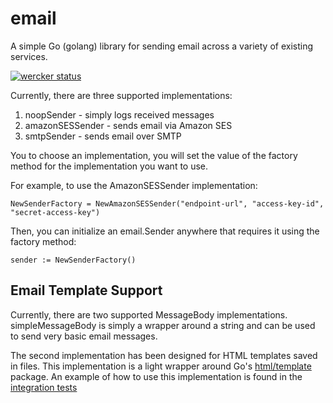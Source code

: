 # email
A simple Go (golang) library for sending email across a variety of existing services.

[![wercker status](https://app.wercker.com/status/dda3c4501ded6999dd0a784fddfd3041/m "wercker status")](https://app.wercker.com/project/bykey/dda3c4501ded6999dd0a784fddfd3041)

Currently, there are three supported implementations:

1. noopSender - simply logs received messages
1. amazonSESSender - sends email via Amazon SES
1. smtpSender - sends email over SMTP

You to choose an implementation, you will set the value of the factory method for the implementation you want to use.

For example, to use the AmazonSESSender implementation:

`NewSenderFactory = NewAmazonSESSender("endpoint-url", "access-key-id", "secret-access-key")`

Then, you can initialize an email.Sender anywhere that requires it using the factory method:

`sender := NewSenderFactory()`


## Email Template Support

Currently, there are two supported MessageBody implementations. simpleMessageBody is simply a wrapper around a string and can be used to send very basic email messages.

The second implementation has been designed for HTML templates saved in files. This implementation is a light wrapper around Go's [html/template](https://golang.org/pkg/html/template/) package. An example of how to use this implementation is found in the [integration tests](_integration_tests/amazonsesemailsender_test.go)
